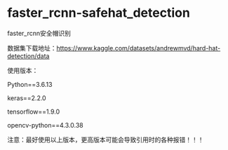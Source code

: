 # faster_rcnn-safehat_detection
faster_rcnn安全帽识别  

数据集下载地址：https://www.kaggle.com/datasets/andrewmvd/hard-hat-detection/data  

使用版本：  

Python==3.6.13  

keras==2.2.0  

tensorflow==1.9.0  

opencv-python==4.3.0.38  

注意：最好使用以上版本，更高版本可能会导致引用时的各种报错！！！
